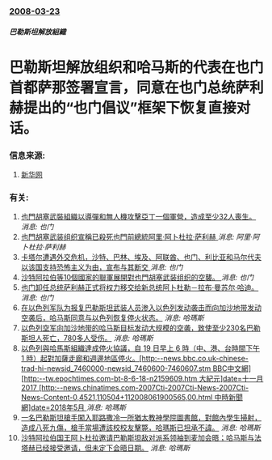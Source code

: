 ### [2008-03-23](/news/2008/03/23/index.md)

##### 巴勒斯坦解放組織
# 巴勒斯坦解放组织和哈马斯的代表在也门首都萨那签署宣言，同意在也门总统萨利赫提出的“也门倡议”框架下恢复直接对话。




### 信息来源:

1. [新华网](http://news.xinhuanet.com/newscenter/2008-03/23/content_7844594.htm)

### 有关:

1. [也門胡塞武裝組織以導彈和無人機攻擊亞丁一個軍營，造成至少32人喪生。 ](/zh/news/2019/08/1/也門胡塞武裝組織以導彈和無人機攻擊亞丁一個軍營-造成至少32人喪生.md) _消息: 也门_
2. [也門胡塞武装组织宣稱已殺死也門前總統阿里·阿卜杜拉·萨利赫 ](/zh/news/2017/12/4/也門胡塞武装组织宣稱已殺死也門前總統阿里-阿卜杜拉-萨利赫.md) _消息: 阿里·阿卜杜拉·萨利赫_
3. [卡塔尔遭遇外交危机，沙特、巴林、埃及、阿联酋、也门、利比亚和马尔代夫以该国支持恐怖主义为由，宣布与其断交 ](/zh/news/2017/06/5/卡塔尔遭遇外交危机-沙特-巴林-埃及-阿联酋-也门-利比亚和马尔代夫以该国支持恐怖主义为由-宣布与其断交.md) _消息: 也门_
4. [沙特阿拉伯等10個國家的聯軍展開對也門胡塞武装组织的空襲。 ](/zh/news/2015/03/26/沙特阿拉伯等10個國家的聯軍展開對也門胡塞武装组织的空襲.md) _消息: 也门_
5. [ 也门卸任总统萨利赫正式将权力移交给新总统阿卜杜勒－拉布·曼苏尔·哈迪。](/zh/news/2012/02/27/也门卸任总统萨利赫正式将权力移交给新总统阿卜杜勒-拉布-曼苏尔-哈迪.md) _消息: 也门_
6. [ 在以色列军队为报复巴勒斯坦武装人员渗入以色列发动袭击而向加沙地带发动空袭后，哈马斯同意与以色列恢复停火状态。](/zh/news/2011/08/21/在以色列军队为报复巴勒斯坦武装人员渗入以色列发动袭击而向加沙地带发动空袭后-哈马斯同意与以色列恢复停火状态.md) _消息: 哈瑪斯_
7. [以色列空军向加沙地带的哈马斯目标发动大规模的空袭，致使至少230名巴勒斯坦人死亡，780多人受伤。](/zh/news/2008/12/27/以色列空军向加沙地带的哈马斯目标发动大规模的空袭-致使至少230名巴勒斯坦人死亡-780多人受伤.md) _消息: 哈瑪斯_
8. [以色列與哈馬斯組織達成停火協議，自 19 日早上 6 時（中、港、台時間下午 1 時）起對加薩走廊和週邊地區停火。[http:--news.bbc.co.uk-chinese-trad-hi-newsid_7460000-newsid_7460600-7460607.stm BBC中文網][http:--tw.epochtimes.com-bt-8-6-18-n2159609.htm 大紀元]date=十一月 2017 [http:--news.chinatimes.com-2007Cti-2007Cti-News-2007Cti-News-Content-0,4521,110504+112008061900565,00.html 中時新聞網]date=2018年5月 ](/zh/news/2008/06/18/以色列與哈馬斯組織達成停火協議-自-19-日早上-6-時-中-港-台時間下午-1-時-起對加薩走廊和週邊地區停火-ht.md) _消息: 哈瑪斯_
9. [一名巴勒斯坦槍手闖入耶路撒冷一所猶太教神學院圖書館，對館內學生掃射，造成八死九傷，槍手當場遭該校校友擊斃，哈瑪斯已坦承不諱。](/zh/news/2008/03/6/一名巴勒斯坦槍手闖入耶路撒冷一所猶太教神學院圖書館-對館內學生掃射-造成八死九傷-槍手當場遭該校校友擊斃-哈瑪斯已坦承不.md) _消息: 哈瑪斯_
10. [沙特阿拉伯国王阿卜杜拉邀请巴勒斯坦敌对派系领袖到麦加会晤；哈马斯与法塔赫已经接受邀请，但未定下会晤日期。](/zh/news/2007/01/28/沙特阿拉伯国王阿卜杜拉邀请巴勒斯坦敌对派系领袖到麦加会晤-哈马斯与法塔赫已经接受邀请-但未定下会晤日期.md) _消息: 哈瑪斯_
